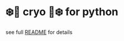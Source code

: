 
# ❄️🧊 cryo 🧊❄️ for python

see full [README](https://github.com/paradigmxyz/cryo?tab=readme-ov-file#installing-cryo_python-from-pypi) for details

